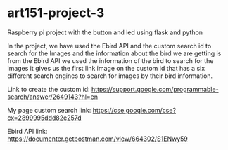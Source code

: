 # art151-project-3

Raspberry pi project with the button and led using flask and python

In the project, we have used the Ebird API and the custom search id to search for the Images and the information about the bird we are getting is from the Ebird API we used the information of the bird to search for the images it gives us the first link image on the custom id that has a six different search engines to search for images by their bird information.


Link to create the custom id: https://support.google.com/programmable-search/answer/2649143?hl=en

My page custom search link: https://cse.google.com/cse?cx=2899995ddd82e257d

Ebird API link: https://documenter.getpostman.com/view/664302/S1ENwy59

